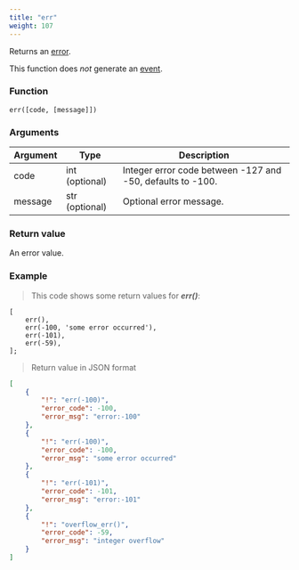 ```yaml
---
title: "err"
weight: 107
---
```


Returns an [error](../../data-types/error).

This function does *not* generate an [event](../../overview/events).

### Function

`err([code, [message]])`

### Arguments

Argument | Type | Description
-------- | ---- | -----------
code | int (optional) | Integer error code between -127 and -50, defaults to -100.
message | str (optional) | Optional error message.

### Return value

An error value.

### Example

> This code shows some return values for ***err()***:

```thingsdb,json_response
[
    err(),
    err(-100, 'some error occurred'),
    err(-101),
    err(-59),
];
```

> Return value in JSON format

```json
[
    {
        "!": "err(-100)",
        "error_code": -100,
        "error_msg": "error:-100"
    },
    {
        "!": "err(-100)",
        "error_code": -100,
        "error_msg": "some error occurred"
    },
    {
        "!": "err(-101)",
        "error_code": -101,
        "error_msg": "error:-101"
    },
    {
        "!": "overflow_err()",
        "error_code": -59,
        "error_msg": "integer overflow"
    }
]
```
